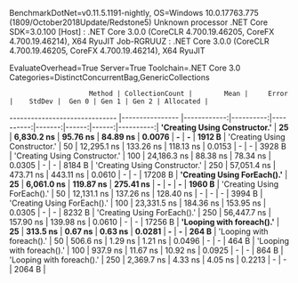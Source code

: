 
BenchmarkDotNet=v0.11.5.1191-nightly, OS=Windows 10.0.17763.775 (1809/October2018Update/Redstone5)
Unknown processor
.NET Core SDK=3.0.100
  [Host]     : .NET Core 3.0.0 (CoreCLR 4.700.19.46205, CoreFX 4.700.19.46214), X64 RyuJIT
  Job-RGRUUZ : .NET Core 3.0.0 (CoreCLR 4.700.19.46205, CoreFX 4.700.19.46214), X64 RyuJIT

EvaluateOverhead=True  Server=True  Toolchain=.NET Core 3.0  
Categories=DistinctConcurrentBag,GenericCollections  

                        Method | CollectionCount |        Mean |     Error |    StdDev |  Gen 0 | Gen 1 | Gen 2 | Allocated |
------------------------------ |---------------- |------------:|----------:|----------:|-------:|------:|------:|----------:|
 **'Creating Using Constructor.'** |              **25** |  **6,830.2 ns** |  **95.76 ns** |  **84.89 ns** | **0.0076** |     **-** |     **-** |    **1912 B** |
 'Creating Using Constructor.' |              50 | 12,295.1 ns | 133.26 ns | 118.13 ns | 0.0153 |     - |     - |    3928 B |
 'Creating Using Constructor.' |             100 | 24,186.3 ns |  88.38 ns |  78.34 ns | 0.0305 |     - |     - |    8184 B |
 'Creating Using Constructor.' |             250 | 57,051.4 ns | 473.71 ns | 443.11 ns | 0.0610 |     - |     - |   17208 B |
   **'Creating Using ForEach().'** |              **25** |  **6,061.0 ns** | **119.87 ns** | **275.41 ns** |      **-** |     **-** |     **-** |    **1960 B** |
   'Creating Using ForEach().' |              50 | 12,131.1 ns | 137.26 ns | 128.40 ns |      - |     - |     - |    3994 B |
   'Creating Using ForEach().' |             100 | 23,331.5 ns | 184.36 ns | 153.95 ns | 0.0305 |     - |     - |    8232 B |
   'Creating Using ForEach().' |             250 | 56,447.7 ns | 157.90 ns | 139.98 ns | 0.0610 |     - |     - |   17256 B |
     **'Looping with foreach().'** |              **25** |    **313.5 ns** |   **0.67 ns** |   **0.63 ns** | **0.0281** |     **-** |     **-** |     **264 B** |
     'Looping with foreach().' |              50 |    506.6 ns |   1.29 ns |   1.21 ns | 0.0496 |     - |     - |     464 B |
     'Looping with foreach().' |             100 |    937.9 ns |  11.67 ns |  10.92 ns | 0.0925 |     - |     - |     864 B |
     'Looping with foreach().' |             250 |  2,369.7 ns |   4.33 ns |   4.05 ns | 0.2213 |     - |     - |    2064 B |
